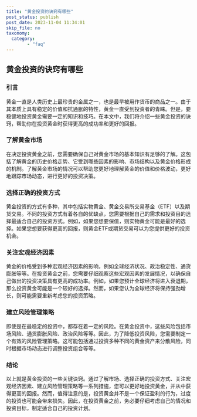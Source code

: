```yaml
---
title: "黄金投资的诀窍有哪些"
post_status: publish
post_date: 2023-11-04 11:34:01
skip_file: no
taxonomy:
  category:
        - "faq"
---
```


## 黄金投资的诀窍有哪些

### 引言

黄金一直是人类历史上最珍贵的金属之一，也是最早被用作货币的商品之一。由于其本质上具有稳定的价值和抗通胀的特性，黄金一直受到投资者的青睐。但是，要稳健地投资黄金需要一定的知识和技巧。在本文中，我们将介绍一些黄金投资的诀窍，帮助你在投资黄金时获得更高的成功率和更好的回报。

### 了解黄金市场

在决定投资黄金之前，您需要确保自己对黄金市场的基本知识有足够的了解。这包括了解黄金的历史价格走势、它受到哪些因素的影响、市场结构以及黄金价格形成的机制。了解黄金市场的情况可以帮助您更好地理解黄金的价值和价格波动，更好地跟踪市场动态，进行更好的投资决策。

### 选择正确的投资方式

黄金投资的方式有多种，其中包括实物黄金、黄金交易所交易基金（ETF）以及期货交易。不同的投资方式有着各自的优缺点，您需要根据自己的需求和投资目的选择最适合自己的投资方式。例如，如果您想要保值，则实物黄金可能是最好的选择。如果您想要获得更高的回报，则黄金ETF或期货交易可以为您提供更好的投资机会。

### 关注宏观经济因素

黄金的价格受到多种宏观经济因素的影响，例如全球经济状况、政治稳定性、通货膨胀等等。在投资黄金之前，您需要仔细观察这些宏观因素的发展情况，以确保自己做出的投资决策具有更高的成功率。例如，如果您预计全球经济将进入衰退期，那么投资黄金可能是一个较好的选择。然而，如果您认为全球经济将保持强劲增长，则可能需要重新考虑您的投资策略。

### 建立风险管理策略

即使是在最稳定的投资中，都存在着一定的风险。在黄金投资中，这些风险包括市场风险、通货膨胀风险、政治风险等等。因此，为了降低投资风险，您需要制定一个有效的风险管理策略。这可能包括通过投资多种不同的黄金资产来分散风险，同时根据市场动态进行调整投资组合等等。

### 结论

以上就是黄金投资的一些关键诀窍。通过了解市场、选择正确的投资方式、关注宏观经济因素、建立风险管理策略等一系列措施，您可以更好地投资黄金，并从中获得更高的回报。然而，值得注意的是，投资黄金并不是一个保证盈利的行为，过度的投资也可能会带来损失。因此，在投资黄金之前，务必要仔细考虑自己的情况和投资目标，制定适合自己的投资计划。
